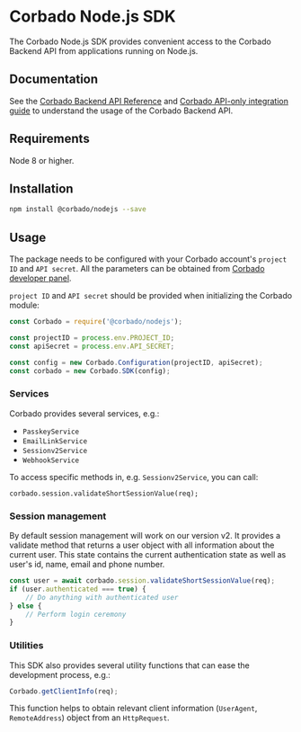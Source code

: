 # Corbado Node.js SDK

The Corbado Node.js SDK provides convenient access to the Corbado Backend API from applications running on Node.js.

## Documentation

See the [Corbado Backend API Reference](https://api.corbado.com/docs/api/)
and [Corbado API-only integration guide](https://docs.corbado.com/integrations/api-only) to understand the usage of
the Corbado Backend API.

## Requirements

Node 8 or higher.

## Installation

```sh
npm install @corbado/nodejs --save
```

## Usage

The package needs to be configured with your Corbado account's ```project ID``` and ```API secret```. All the parameters
can be obtained from [Corbado developer panel](https://app.corbado.com).

```project ID``` and ```API secret``` should be provided when initializing the Corbado module:

```JavaScript
const Corbado = require('@corbado/nodejs');

const projectID = process.env.PROJECT_ID;
const apiSecret = process.env.API_SECRET;

const config = new Corbado.Configuration(projectID, apiSecret);
const corbado = new Corbado.SDK(config);

```

### Services

Corbado provides several services, e.g.:

- `PasskeyService`
- `EmailLinkService`
- `Sessionv2Service`
- `WebhookService`

To access specific methods in, e.g. ```Sessionv2Service```, you can call:

```
corbado.session.validateShortSessionValue(req);
```

### Session management

By default session management will work on our version v2. It provides a validate method that returns a user object with
all information about the current user. This state contains the current authentication state as well as user's id, name,
email and phone number.

```JavaScript
const user = await corbado.session.validateShortSessionValue(req);
if (user.authenticated === true) {
    // Do anything with authenticated user
} else {
    // Perform login ceremony
}
```

### Utilities

This SDK also provides several utility functions that can ease the development process, e.g.:

```JavaScript
Corbado.getClientInfo(req);
```

This function helps to obtain relevant client information (```UserAgent```, ```RemoteAddress```) object from
an ```HttpRequest```.

